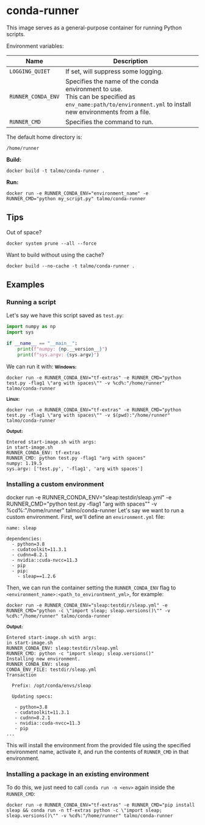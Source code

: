# conda-runner

This image serves as a general-purpose container for running Python scripts.

Environment variables:

| Name               | Description                                                                                                                                                  |
| ------------------ | ------------------------------------------------------------------------------------------------------------------------------------------------------------ |
| `LOGGING_QUIET`    | If set, will suppress some logging.                                                                                                                          |
| `RUNNER_CONDA_ENV` | Specifies the name of the conda environment to use. <br>This can be specified as `env_name:path/to/environment.yml` to install new environments from a file. |
| `RUNNER_CMD`       | Specifies the command to run.                                                                                                                                |

The default home directory is:
```
/home/runner
```

**Build:**
```
docker build -t talmo/conda-runner .
```

**Run:**
```
docker run -e RUNNER_CONDA_ENV="environment_name" -e RUNNER_CMD="python my_script.py" talmo/conda-runner
```

## Tips
Out of space?
```
docker system prune --all --force
```
Want to build without using the cache?
```
docker build --no-cache -t talmo/conda-runner .
```

## Examples
### Running a script
Let's say we have this script saved as `test.py`:
```py
import numpy as np
import sys

if __name__ == "__main__":
    print(f"numpy: {np.__version__}")
    print(f"sys.argv: {sys.argv}")
```

We can run it with:
<small>**Windows:**</small>
```
docker run -e RUNNER_CONDA_ENV="tf-extras" -e RUNNER_CMD="python test.py -flag1 \"arg with spaces\"" -v %cd%:"/home/runner" talmo/conda-runner
```
<small>**Linux:**</small>
```
docker run -e RUNNER_CONDA_ENV="tf-extras" -e RUNNER_CMD="python test.py -flag1 \"arg with spaces\"" -v $(pwd):"/home/runner" talmo/conda-runner
```
<small>**Output:**</small>
```
Entered start-image.sh with args:
in start-image.sh
RUNNER_CONDA_ENV: tf-extras
RUNNER_CMD: python test.py -flag1 "arg with spaces"
numpy: 1.19.5
sys.argv: ['test.py', '-flag1', 'arg with spaces']
```

### Installing a custom environment

docker run -e RUNNER_CONDA_ENV="sleap:testdir/sleap.yml" -e RUNNER_CMD="python test.py -flag1 \"arg with spaces\"" -v %cd%:"/home/runner" talmo/conda-runner
Let's say we want to run a custom environment. First, we'll define an `environment.yml` file:
```
name: sleap

dependencies:
  - python=3.8
  - cudatoolkit=11.3.1
  - cudnn=8.2.1
  - nvidia::cuda-nvcc=11.3
  - pip
  - pip:
    - sleap==1.2.6
```

Then, we can run the container setting the `RUNNER_CONDA_ENV` flag to `<environment_name>:<path_to_environtment_yml>`, for example:
```
docker run -e RUNNER_CONDA_ENV="sleap:testdir/sleap.yml" -e RUNNER_CMD="python -c \"import sleap; sleap.versions()\"" -v %cd%:"/home/runner" talmo/conda-runner
```
<small>**Output:**</small>
```
Entered start-image.sh with args:
in start-image.sh
RUNNER_CONDA_ENV: sleap:testdir/sleap.yml
RUNNER_CMD: python -c "import sleap; sleap.versions()"
Installing new environment.
RUNNER_CONDA_ENV: sleap
CONDA_ENV_FILE: testdir/sleap.yml
Transaction

  Prefix: /opt/conda/envs/sleap

  Updating specs:

   - python=3.8
   - cudatoolkit=11.3.1
   - cudnn=8.2.1
   - nvidia::cuda-nvcc=11.3
   - pip
...
```

This will install the environment from the provided file using the specified environment name, activate it, and run the contents of `RUNNER_CMD` in that environment.


### Installing a package in an existing environment

To do this, we just need to call `conda run -n <env>` again inside the `RUNNER_CMD`:
```
docker run -e RUNNER_CONDA_ENV="tf-extras" -e RUNNER_CMD="pip install sleap && conda run -n tf-extras python -c \"import sleap; sleap.versions()\"" -v %cd%:"/home/runner" talmo/conda-runner
```